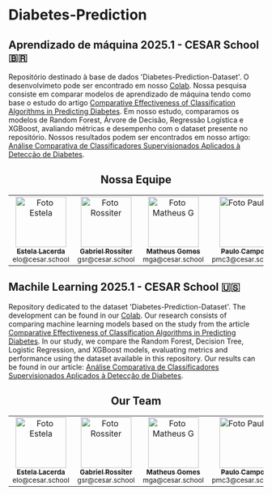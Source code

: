 # Diabetes-Prediction
## Aprendizado de máquina 2025.1 - CESAR School 🇧🇷
Repositório destinado à base de dados 'Diabetes-Prediction-Dataset'. O desenvolvimeto pode ser encontrado em nosso <a href="https://colab.research.google.com/drive/1DTn2Pib1vN_VnGMR0rGy9MnnJnjSL0vJ?usp=sharing" target="_blank">Colab</a>. Nossa pesquisa consiste em comparar modelos de aprendizado de máquina tendo como base o estudo do artigo <a href="https://ieeexplore.ieee.org/document/10847398" target="_blank">Comparative Effectiveness of Classification Algorithms in Predicting Diabetes</a>. Em nosso estudo, comparamos os modelos de Random Forest, Árvore de Decisão, Regressão Logística e XGBoost, avaliando métricas e desempenho com o dataset presente no repositório. Nossos resultados podem ser encontrados em nosso artigo: <a href="https://pt.overleaf.com/read/hkxwkdyskvtb#137c20" target="_blank">Análise Comparativa de Classificadores Supervisionados Aplicados à Detecção de Diabetes</a>.

<div align="center">
  <h2>Nossa Equipe</h2>
  <table>
    <tr>
      <td align="center">
        <a href="https://github.com/EstelaLacerda" target="_blank">
          <img src="https://avatars.githubusercontent.com/u/117921412?v=4" width="100px;" alt="Foto Estela"/><br>
          <sub>
            <b>Estela Lacerda</b>
          </sub>
        </a>
        <br>
        <sub>elo@cesar.school</sub>
      </td>
      <td align="center">
        <a href="https://github.com/grossiter04" target="_blank">
          <img src="https://avatars.githubusercontent.com/u/116268469?v=4" width="100px;" alt="Foto Rossiter"/><br>
          <sub>
            <b>Gabriel Rossiter</b>
          </sub>
        </a>
        <br>
        <sub>gsr@cesar.school</sub>
      </td>
      <td align="center">
        <a href="https://github.com/MatheusGom" target="_blank">
          <img src="https://avatars.githubusercontent.com/u/117746778?v=4" width="100px;" alt="Foto Matheus G"/><br>
          <sub>
            <b>Matheus Gomes</b>
          </sub>
        </a>
        <br>
        <sub>mga@cesar.school</sub>
      </td>
          <td align="center">
        <a href="https://github.com/paulo-campos-57" target="_blank">
          <img src="https://avatars.githubusercontent.com/u/77108503?v=4" width="100px;" alt="Foto Paulo"/><br>
          <sub>
            <b>Paulo Campos</b>
          </sub>
        </a>
        <br>
        <sub>pmc3@cesar.school</sub>
      </td>
    </tr>
  </table>
</div>

##

## Machile Learning 2025.1 - CESAR School 🇺🇸
Repository dedicated to the dataset 'Diabetes-Prediction-Dataset'. The development can be found in our <a href="https://colab.research.google.com/drive/1DTn2Pib1vN_VnGMR0rGy9MnnJnjSL0vJ?usp=sharing" target="_blank">Colab</a>. Our research consists of comparing machine learning models based on the study from the article <a href="https://ieeexplore.ieee.org/document/10847398" target="_blank">Comparative Effectiveness of Classification Algorithms in Predicting Diabetes</a>. In our study, we compare the Random Forest, Decision Tree, Logistic Regression, and XGBoost models, evaluating metrics and performance using the dataset available in this repository. Our results can be found in our article: <a href="https://pt.overleaf.com/read/hkxwkdyskvtb#137c20" target="_blank">Análise Comparativa de Classificadores Supervisionados Aplicados à Detecção de Diabetes</a>.

<div align="center">
  <h2>Our Team</h2>
  <table>
    <tr>
      <td align="center">
        <a href="https://github.com/EstelaLacerda" target="_blank">
          <img src="https://avatars.githubusercontent.com/u/117921412?v=4" width="100px;" alt="Foto Estela"/><br>
          <sub>
            <b>Estela Lacerda</b>
          </sub>
        </a>
        <br>
        <sub>elo@cesar.school</sub>
      </td>
      <td align="center">
        <a href="https://github.com/grossiter04" target="_blank">
          <img src="https://avatars.githubusercontent.com/u/116268469?v=4" width="100px;" alt="Foto Rossiter"/><br>
          <sub>
            <b>Gabriel Rossiter</b>
          </sub>
        </a>
        <br>
        <sub>gsr@cesar.school</sub>
      </td>
      <td align="center">
        <a href="https://github.com/MatheusGom" target="_blank">
          <img src="https://avatars.githubusercontent.com/u/117746778?v=4" width="100px;" alt="Foto Matheus G"/><br>
          <sub>
            <b>Matheus Gomes</b>
          </sub>
        </a>
        <br>
        <sub>mga@cesar.school</sub>
      </td>
          <td align="center">
        <a href="https://github.com/paulo-campos-57" target="_blank">
          <img src="https://avatars.githubusercontent.com/u/77108503?v=4" width="100px;" alt="Foto Paulo"/><br>
          <sub>
            <b>Paulo Campos</b>
          </sub>
        </a>
        <br>
        <sub>pmc3@cesar.school</sub>
      </td>
    </tr>
  </table>
</div>

##
